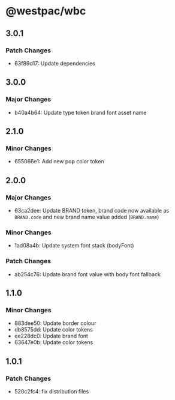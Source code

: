 # @westpac/wbc

## 3.0.1

### Patch Changes

- 63f89d17: Update dependencies

## 3.0.0

### Major Changes

- b40a4b64: Update type token brand font asset name

## 2.1.0

### Minor Changes

- 655066e1: Add new pop color token

## 2.0.0

### Major Changes

- 63ca2dee: Update BRAND token, brand code now available as `BRAND.code` and new brand name value added (`BRAND.name`)

### Minor Changes

- 1ad08a4b: Update system font stack (bodyFont)

### Patch Changes

- ab254c76: Update brand font value with body font fallback

## 1.1.0

### Minor Changes

- 883dee50: Update border colour
- db8575dd: Update color tokens
- ee228dc0: Update brand font
- 63647e0b: Update color tokens

## 1.0.1

### Patch Changes

- 520c2fc4: fix distribution files
